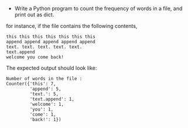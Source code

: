 * Write a Python program to count the frequency of words in a file, and print out as dict.

for instance, if the file contains the following contents,

```text
this this this this this this this 
append append append append append 
text. text. text. text. text. 
text.append 
welcome you come back!
```

The expected output should look like:

```
Number of words in the file :
Counter({'this': 7,
         'append': 5,
         'text.': 5,
         'text.append': 1,
         'welcome': 1,
         'you': 1,
         'come': 1,
         'back!': 1})
```